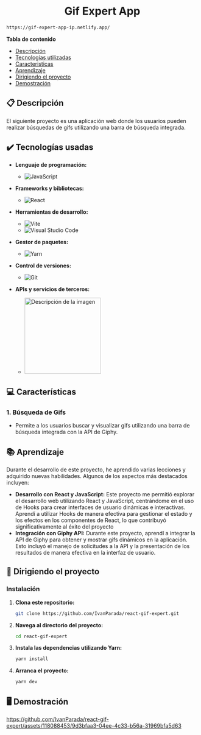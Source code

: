 
<h1 align="center"> Gif Expert App </h1>

```bash
https://gif-expert-app-ip.netlify.app/
```


**Tabla de contenido**   
* [Descripción](#descripcion)
* [Tecnologías utilizadas](#tec-util)
* [Caracteristicas](#caract)
* [Aprendizaje](#aprendizaje)
* [Dirigiendo el proyecto](#instrucciones)
* [Demostración](#img)
## 📋 Descripción<a name="descripcion"></a>
  El siguiente proyecto es una aplicación web donde los usuarios pueden realizar búsquedas de gifs utilizando una barra de búsqueda integrada.

## ✔️ Tecnologías usadas<a name="tec-util"></a>

* <b>Lenguaje de programación:</b>
  * ![JavaScript](https://img.shields.io/badge/javascript-%23323330.svg?style=for-the-badge&logo=javascript&logoColor=%23F7DF1E)

* <b>Frameworks y bibliotecas:</b>
  * ![React](https://img.shields.io/badge/react-%2320232a.svg?style=for-the-badge&logo=react&logoColor=%2361DAFB)
        
* <b>Herramientas de desarrollo:</b>
  * ![Vite](https://img.shields.io/badge/vite-%23646CFF.svg?style=for-the-badge&logo=vite&logoColor=white)
  * ![Visual Studio Code](https://img.shields.io/badge/Visual%20Studio%20Code-0078d7.svg?style=for-the-badge&logo=visual-studio-code&logoColor=white)
    
* <b>Gestor de paquetes:</b>
  * ![Yarn](https://img.shields.io/badge/yarn-%232C8EBB.svg?style=for-the-badge&logo=yarn&logoColor=white)
    
* <b>Control de versiones:</b>
  * ![Git](https://img.shields.io/badge/git-%23F05033.svg?style=for-the-badge&logo=git&logoColor=white)
    
* <b>APIs y servicios de terceros:</b>
  * <img src="https://images.gmanews.tv/webpics/2021/12/giphy_logo_2021_12_24_01_33_02.jpg" alt="Descripción de la imagen" width="200">


## 💻 Características<a name="caract"></a>

### 1. Búsqueda de Gifs
- Permite a los usuarios buscar y visualizar gifs utilizando una barra de búsqueda integrada con la API de Giphy.

## 📚 Aprendizaje<a name="aprendizaje"></a>

Durante el desarrollo de este proyecto, he aprendido varias lecciones y adquirido nuevas habilidades. Algunos de los aspectos más destacados incluyen:

- **Desarrollo con React y JavaScript:** Este proyecto me permitió explorar el desarrollo web utilizando React y JavaScript, centrándome en el uso de Hooks para crear interfaces de usuario dinámicas e interactivas. Aprendí a utilizar Hooks de manera efectiva para gestionar el estado y los efectos en los componentes de React, lo que contribuyó significativamente al éxito del proyecto
- **Integración con Giphy API:** Durante este proyecto, aprendí a integrar la API de Giphy para obtener y mostrar gifs dinámicos en la aplicación. Esto incluyó el manejo de solicitudes a la API y la presentación de los resultados de manera efectiva en la interfaz de usuario.


## 🚦 Dirigiendo el proyecto<a name="instrucciones"></a>

### Instalación

1. **Clona este repositorio:**

    ```bash
    git clone https://github.com/IvanParada/react-gif-expert.git
    ```

2. **Navega al directorio del proyecto:**

    ```bash
    cd react-gif-expert
    ```

3. **Instala las dependencias utilizando Yarn:**

    ```bash
    yarn install
    ```
    
3. **Arranca el proyecto:**
   
    ```bash
    yarn dev
    ```



## 🖥️ Demostración<a name="img"></a>

https://github.com/IvanParada/react-gif-expert/assets/118088453/9d3bfaa3-04ee-4c33-b56a-31969bfa5d63



